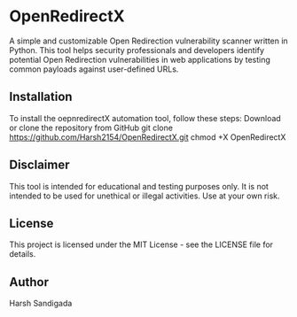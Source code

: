 # OpenRedirectX
A simple and customizable Open Redirection vulnerability scanner written in Python. This tool helps security professionals and developers identify potential Open Redirection vulnerabilities in web applications by testing common payloads against user-defined URLs.

## Installation
To install the oepnredirectX automation tool, follow these steps: Download or clone the repository from GitHub
git clone https://github.com/Harsh2154/OpenRedirectX.git
chmod +X OpenRedirectX

## Disclaimer
This tool is intended for educational and testing purposes only. It is not intended to be used for unethical or illegal activities. Use at your own risk.

## License
This project is licensed under the MIT License - see the LICENSE file for details.

## Author
Harsh Sandigada
